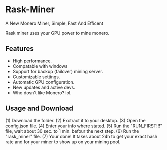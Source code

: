 # Rask-Miner
A New Monero Miner, Simple, Fast And Efficent

Rask miner uses your GPU power to mine monero.

## Features
* High performance.
* Compatable with windows 
* Support for backup (failover) mining server.
* Customizable settings.
* Automatic GPU configuration.
* New updates and active devs.
* Who dosn't like Monero? lol. 

## Usage and Download
(1) Download the folder.
(2) Exctract it to your desktop.
(3) Open the config.json file.
(4) Enter your info where stated.
(5) Run the "RUN_FIRST!!!" file, wait about 30 sec. to 1 min. befour the next step.
(6) Run the "rask_miner" file.
(7) Your done! It takes about 24h to get your exact hash rate and for your miner to show up on your mining pool.
